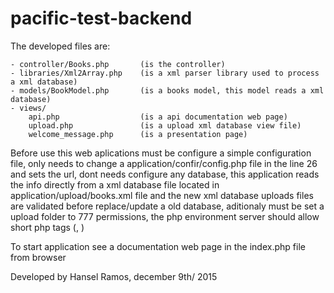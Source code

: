# pacific-test-backend

The developed files are:

    - controller/Books.php       (is the controller)
    - libraries/Xml2Array.php    (is a xml parser library used to process a xml database)
    - models/BookModel.php       (is a books model, this model reads a xml database)
    - views/
        api.php                  (is a api documentation web page)
        upload.php               (is a upload xml database view file)
        welcome_message.php      (is a presentation page)

Before use this web aplications must be configure a simple configuration file, only needs to change a
application/confir/config.php file in the line 26 and sets the url, dont needs configure any database,
this application reads the info directly from a xml database file located in application/upload/books.xml file
and the new xml database uploads files are validated before replace/update a old database, aditionaly must be set
a upload folder to 777 permissions, the php environment server should allow short php tags (<? ?>, <?= ?>)

To start application see a documentation web page in the index.php file from browser

Developed by Hansel Ramos, december 9th/ 2015
